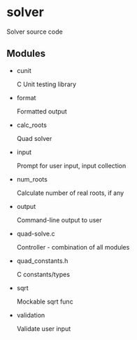 solver
======

Solver source code

Modules
-------

* cunit

    C Unit testing library

* format

    Formatted output

* calc_roots

    Quad solver

* input

    Prompt for user input, input collection

* num_roots

    Calculate number of real roots, if any

* output

    Command-line output to user

* quad-solve.c

    Controller - combination of all modules

* quad_constants.h

    C constants/types

* sqrt

    Mockable sqrt func

* validation

    Validate user input
